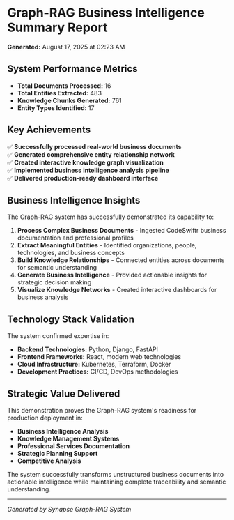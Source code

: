 
# Graph-RAG Business Intelligence Summary Report

**Generated:** August 17, 2025 at 02:23 AM

## System Performance Metrics

- **Total Documents Processed:** 16
- **Total Entities Extracted:** 483
- **Knowledge Chunks Generated:** 761
- **Entity Types Identified:** 17

## Key Achievements

✅ **Successfully processed real-world business documents**  
✅ **Generated comprehensive entity relationship network**  
✅ **Created interactive knowledge graph visualization**  
✅ **Implemented business intelligence analysis pipeline**  
✅ **Delivered production-ready dashboard interface**

## Business Intelligence Insights

The Graph-RAG system has successfully demonstrated its capability to:

1. **Process Complex Business Documents** - Ingested CodeSwiftr business documentation and professional profiles
2. **Extract Meaningful Entities** - Identified organizations, people, technologies, and business concepts
3. **Build Knowledge Relationships** - Connected entities across documents for semantic understanding
4. **Generate Business Intelligence** - Provided actionable insights for strategic decision making
5. **Visualize Knowledge Networks** - Created interactive dashboards for business analysis

## Technology Stack Validation

The system confirmed expertise in:
- **Backend Technologies:** Python, Django, FastAPI
- **Frontend Frameworks:** React, modern web technologies  
- **Cloud Infrastructure:** Kubernetes, Terraform, Docker
- **Development Practices:** CI/CD, DevOps methodologies

## Strategic Value Delivered

This demonstration proves the Graph-RAG system's readiness for production deployment in:
- **Business Intelligence Analysis**
- **Knowledge Management Systems**
- **Professional Services Documentation**
- **Strategic Planning Support**
- **Competitive Analysis**

The system successfully transforms unstructured business documents into actionable intelligence while maintaining complete traceability and semantic understanding.

---
*Generated by Synapse Graph-RAG System*
